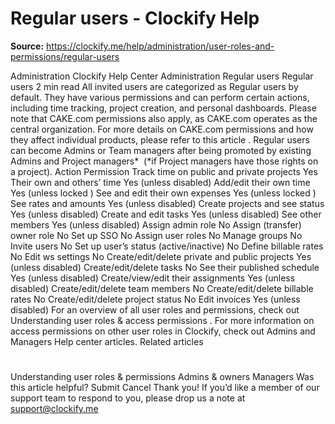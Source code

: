 # Regular users - Clockify Help

**Source:** https://clockify.me/help/administration/user-roles-and-permissions/regular-users

Administration
Clockify Help Center
Administration
Regular users
Regular users
2 min read
All invited users are categorized as
Regular users
by default. They have various permissions and can perform certain actions, including time tracking, project creation, and personal dashboards.
Please note that CAKE.com permissions also apply, as CAKE.com operates as the central organization. For more details on CAKE.com permissions and how they affect individual products, please refer to
this article
.
Regular users can become Admins or Team managers after being promoted by existing Admins and Project managers*  (*if Project managers have those rights on a project).
Action
Permission
Track time on public and private projects
Yes
Their own and others’ time
Yes (unless disabled)
Add/edit their own time
Yes (unless
locked
)
See and edit their own expenses
Yes (unless
locked
)
See rates and amounts
Yes (unless disabled)
Create projects and see status
Yes (unless disabled)
Create and edit tasks
Yes (unless disabled)
See other members
Yes (unless disabled)
Assign admin role
No
Assign (transfer) owner role
No
Set up SSO
No
Assign user roles
No
Manage groups
No
Invite users
No
Set up user’s status (active/inactive)
No
Define billable rates
No
Edit ws settings
No
Create/edit/delete private and public projects
Yes (unless disabled)
Create/edit/delete tasks
No
See their published schedule
Yes (unless disabled)
Create/view/edit their assignments
Yes (unless disabled)
Create/edit/delete team members
No
Create/edit/delete billable rates
No
Create/edit/delete project status
No
Edit invoices
Yes (unless disabled)
For an overview of all user roles and permissions, check out
Understanding user roles & access permissions
.
For more information on access permissions on other user roles in Clockify, check out
Admins
and
Managers
Help center articles.
Related articles
#
Understanding user roles & permissions
Admins & owners
Managers
Was this article helpful?
Submit
Cancel
Thank you! If you’d like a member of our support team to respond to you, please drop us a note at support@clockify.me